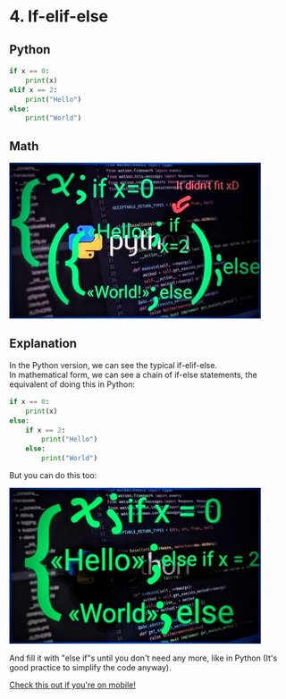 # 4. If-elif-else
## Python
```Python
if x == 0:
    print(x)
elif x == 2:
    print("Hello")
else:
    print("World")
```
## Math
![Multiple mathematic if-else](https://github.com/Mashicaua/Maths-and-Python/blob/main/If-else-elif-image.jpg)

## Explanation
In the Python version, we can see the typical if-elif-else.  
In mathematical form, we can see a chain of if-else statements, the equivalent of doing this in Python:  

```Python
if x == 0:
    print(x)
else:
    if x == 2:
        print("Hello")
    else:
        print("World")
```

But you can do this too:

![if-else if-else Math structure](https://github.com/Mashicaua/Maths-and-Python/blob/main/450_1000~5.jpg)

And fill it with "else if"s until you don't need any more, like in Python (It's good practice to simplify the code anyway).  
  
[Check this out if you're on mobile!](https://github.com/Mashicaua/Maths-and-Python/blob/main/WARNING.md)
  
